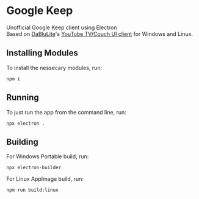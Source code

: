 # Google Keep
Unofficial Google Keep client using Electron<br>
Based on [DaBluLite](https://github.com/DaBluLite)'s [YouTube TV/Couch UI client](https://github.com/DaBluLite/YoutubeTVUI) for Windows and Linux.

## Installing Modules
To install the nessecary modules, run:
```
npm i
```

## Running
To just run the app from the command line, run:
```
npx electron .
```

## Building
For Windows Portable build, run:
```
npx electron-builder
```

For Linux AppImage build, run:
```
npm run build:linux
```
